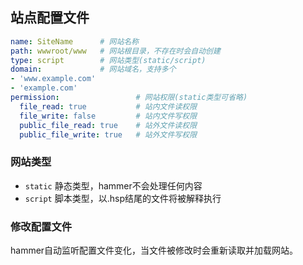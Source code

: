 ## 站点配置文件
```yml
name: SiteName      # 网站名称
path: wwwroot/www   # 网站根目录，不存在时会自动创建
type: script        # 网站类型(static/script)
domain:             # 网站域名，支持多个
- 'www.example.com'
- 'example.com'
permission:                 # 网站权限(static类型可省略)
  file_read: true           # 站内文件读权限
  file_write: false         # 站内文件写权限
  public_file_read: true    # 站外文件读权限
  public_file_write: true   # 站外文件写权限
```
### 网站类型
- `static` 静态类型，hammer不会处理任何内容
- `script` 脚本类型，以.hsp结尾的文件将被解释执行

### 修改配置文件
hammer自动监听配置文件变化，当文件被修改时会重新读取并加载网站。